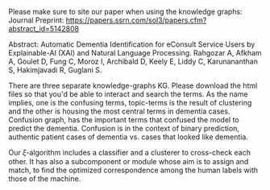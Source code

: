 Please make sure to site our paper when using the knowledge graphs:
Journal Preprint:
https://papers.ssrn.com/sol3/papers.cfm?abstract_id=5142808

Abstract:
Automatic Dementia Identification for eConsult Service Users by Explainable-AI (XAI) and Natural Language Processing.
Rahgozar A, Afkham A, Goulet D, Fung C, Moroz I, Archibald D, Keely E, Liddy C, Karunananthan S, Hakimjavadi R, Guglani S. 


There are three separate knowledge-graphs KG. Please download the html files so that you'd be able to interact and search the terms. As the name implies, one is the confusing terms, topic-terms is the result of clustering and the other is housing the most central terms in dementia cases.
Confusion graph, has the important terms that confused the model to predict the dementia. Confusion is in the context of binary prediction, authentic patient cases of dementia vs. cases that looked like dementia.

Our 𝜉-algorithm includes a classifier
and a clusterer to cross-check each other. It has also a
subcomponent or module whose aim is to assign and match,
to find the optimized correspondence among the human
labels with those of the machine.
